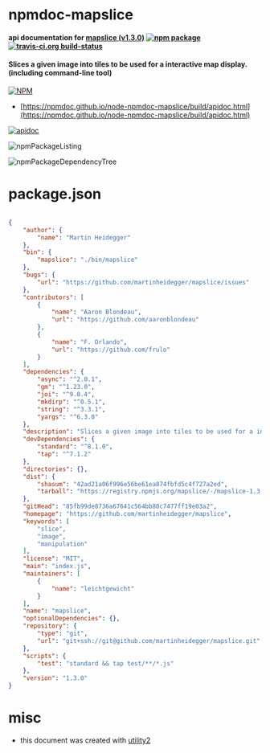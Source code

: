 # npmdoc-mapslice

#### api documentation for  [mapslice (v1.3.0)](https://github.com/martinheidegger/mapslice)  [![npm package](https://img.shields.io/npm/v/npmdoc-mapslice.svg?style=flat-square)](https://www.npmjs.org/package/npmdoc-mapslice) [![travis-ci.org build-status](https://api.travis-ci.org/npmdoc/node-npmdoc-mapslice.svg)](https://travis-ci.org/npmdoc/node-npmdoc-mapslice)

#### Slices a given image into tiles to be used for a interactive map display. (including command-line tool)

[![NPM](https://nodei.co/npm/mapslice.png?downloads=true&downloadRank=true&stars=true)](https://www.npmjs.com/package/mapslice)

- [https://npmdoc.github.io/node-npmdoc-mapslice/build/apidoc.html](https://npmdoc.github.io/node-npmdoc-mapslice/build/apidoc.html)

[![apidoc](https://npmdoc.github.io/node-npmdoc-mapslice/build/screenCapture.buildCi.browser.%252Ftmp%252Fbuild%252Fapidoc.html.png)](https://npmdoc.github.io/node-npmdoc-mapslice/build/apidoc.html)

![npmPackageListing](https://npmdoc.github.io/node-npmdoc-mapslice/build/screenCapture.npmPackageListing.svg)

![npmPackageDependencyTree](https://npmdoc.github.io/node-npmdoc-mapslice/build/screenCapture.npmPackageDependencyTree.svg)



# package.json

```json

{
    "author": {
        "name": "Martin Heidegger"
    },
    "bin": {
        "mapslice": "./bin/mapslice"
    },
    "bugs": {
        "url": "https://github.com/martinheidegger/mapslice/issues"
    },
    "contributors": [
        {
            "name": "Aaron Blondeau",
            "url": "https://github.com/aaronblondeau"
        },
        {
            "name": "F. Orlando",
            "url": "https://github.com/frulo"
        }
    ],
    "dependencies": {
        "async": "^2.0.1",
        "gm": "^1.23.0",
        "joi": "^9.0.4",
        "mkdirp": "^0.5.1",
        "string": "^3.3.1",
        "yargs": "^6.3.0"
    },
    "description": "Slices a given image into tiles to be used for a interactive map display. (including command-line tool)",
    "devDependencies": {
        "standard": "^8.1.0",
        "tap": "^7.1.2"
    },
    "directories": {},
    "dist": {
        "shasum": "42ad21a06f996e56be61ea874fbfd5c4f727a2ed",
        "tarball": "https://registry.npmjs.org/mapslice/-/mapslice-1.3.0.tgz"
    },
    "gitHead": "85fb99de8736a67641c564bb80c7477ff19e03a2",
    "homepage": "https://github.com/martinheidegger/mapslice",
    "keywords": [
        "slice",
        "image",
        "manipulation"
    ],
    "license": "MIT",
    "main": "index.js",
    "maintainers": [
        {
            "name": "leichtgewicht"
        }
    ],
    "name": "mapslice",
    "optionalDependencies": {},
    "repository": {
        "type": "git",
        "url": "git+ssh://git@github.com/martinheidegger/mapslice.git"
    },
    "scripts": {
        "test": "standard && tap test/**/*.js"
    },
    "version": "1.3.0"
}
```



# misc
- this document was created with [utility2](https://github.com/kaizhu256/node-utility2)
